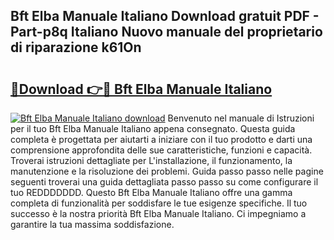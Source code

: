## Bft Elba Manuale Italiano Download gratuit PDF - Part-p8q Italiano Nuovo manuale del proprietario di riparazione k61On

# <h2><a href="http://dfd820f.blite.top/?on=Bft+Elba+Manuale+Italiano">🔗Download 👉🔴 Bft Elba Manuale Italiano</a></h2>

[![Bft Elba Manuale Italiano download](https://i.imgur.com/lujVjoI.png)](http://dfd820f.blite.top/?on=Bft+Elba+Manuale+Italiano)
Benvenuto nel manuale di Istruzioni per il tuo Bft Elba Manuale Italiano appena consegnato. Questa guida completa è progettata per aiutarti a iniziare con il tuo prodotto e darti una comprensione approfondita delle sue caratteristiche, funzioni e capacità. Troverai istruzioni dettagliate per L'installazione, il funzionamento, la manutenzione e la risoluzione dei problemi. Guida passo passo nelle pagine seguenti troverai una guida dettagliata passo passo su come configurare il tuo REDDDDDDD. Questo Bft Elba Manuale Italiano offre una gamma completa di funzionalità per soddisfare le tue esigenze specifiche. Il tuo successo è la nostra priorità Bft Elba Manuale Italiano. Ci impegniamo a garantire la tua massima soddisfazione.
